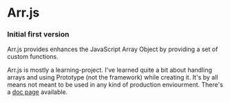 # Arr.js
### Initial first version
Arr.js provides enhances the JavaScript Array Object by providing a set of custom functions. 

Arr.js is mostly a learning-project. I've learned quite a bit about handling arrays and using Prototype (not the framework) while creating it. It's by all means not meant to be used in any kind of production enviourment. There's a [doc page](http://kevingimbel.com/arr-js/doc/arr.js.html) available. 
